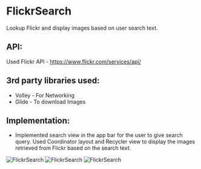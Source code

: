 # FlickrSearch
Lookup Flickr and display images based on user search text.
## API:
Used Flickr API - https://www.flickr.com/services/api/
## 3rd party libraries used:
* Volley - For Networking
* Glide - To download Images
## Implementation:
* Implemented search view in the app bar for the user to give search query. Used Coordinator layout and Recycler view to display the
images retrieved from Flickr based on the search text.

![FlickrSearch](../assets/Flickr1.png?raw=true)
![FlickrSearch](../assets/Flickr2.png?raw=true)
![FlickrSearch](../assets/Flickr3.png?raw=true)
